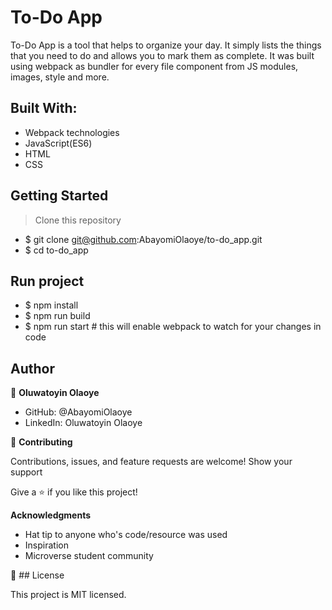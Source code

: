 # To-Do App
To-Do App is a tool that helps to organize your day. It simply lists the things that you need to do and allows you to mark them as complete. It was built using webpack as bundler for every file component from JS modules, images, style and more.

## Built With:

  - Webpack technologies
  - JavaScript(ES6)
  - HTML
  - CSS

## Getting Started
> Clone this repository

- $ git clone git@github.com:AbayomiOlaoye/to-do_app.git
- $ cd to-do_app

## Run project

- $ npm install
- $ npm run build
- $ npm run start # this will enable webpack to watch for your changes in code

## Author

👤 **Oluwatoyin Olaoye**

  - GitHub: @AbayomiOlaoye
  - LinkedIn: Oluwatoyin Olaoye

🤝 **Contributing**

Contributions, issues, and feature requests are welcome!
Show your support

Give a ⭐️ if you like this project!

**Acknowledgments**

  - Hat tip to anyone who's code/resource was used
  - Inspiration
  - Microverse student community

📝 ## License

This project is MIT licensed.
